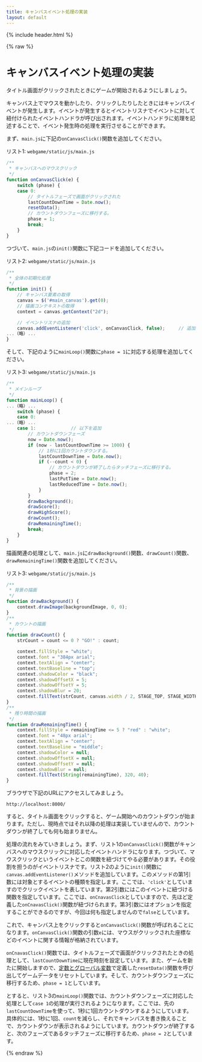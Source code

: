 ```yaml
---
title: キャンバスイベント処理の実装
layout: default
---
```


{% include header.html %}

{% raw %}

# キャンバスイベント処理の実装

タイトル画面がクリックされたときにゲームが開始されるようにしましょう。

キャンバス上でマウスを動かしたり、クリックしたりしたときにはキャンバスイベントが発生します。イベントが発生するとイベントリスナでイベントに対して紐付けられたイベントハンドラが呼び出されます。イベントハンドラに処理を記述することで、イベント発生時の処理を実行させることができます。

まず、`main.js`に下記の`onCanvasClick()`関数を追加してください。

リスト1: `webgame/static/js/main.js`
```js
/**
 * キャンバスへのマウスクリック
 */
function onCanvasClick(e) {
    switch (phase) {
    case 0:
	    // タイトルフェーズで画面がクリックされた
        lastCountDownTime = Date.now();
	    resetData();
	    // カウントダウンフェーズに移行する。
	    phase = 1;
	    break;
    }
}
```

つづいて、`main.js`の`init()`関数に下記コードを追加してください。

リスト2: `webgame/static/js/main.js`
```js
/**
 * 全体の初期化処理
 */
function init() {
    // キャンバス要素の取得
    canvas = $('#main_canvas').get(0);
    // 描画コンテキストの取得
    context = canvas.getContext("2d");

    // イベントリスナの追加
    canvas.addEventListener('click', onCanvasClick, false);     // 追加
...（略）...
}
```

そして、下記のように`mainLoop()`関数に`phase = 1`に対応する処理を追加してください。

リスト3: `webgame/static/js/main.js`
```js
/**
 * メインループ
 */
function mainLoop() {
...（略）...
    switch (phase) {
    case 0:
...（略）...
    case 1:             // 以下を追加
        // カウントダウンフェーズ
        now = Date.now();
        if (now - lastCountDownTime >= 1000) {
            // 1秒に1回カウントダウンする。
            lastCountDownTime = Date.now();
            if (--count < 0) {
                // カウントダウンが終了したらタッチフェーズに移行する。
                phase = 2;
                lastPutTime = Date.now();
                lastReducedTime = Date.now();
            }
        }
        drawBackground();
        drawScore();
        drawHighScore();
        drawCount();
        drawRemainingTime();
        break;
    }
}
```

描画関連の処理として、`main.js`に`drawBackground()`関数、`drawCount()`関数、`drawRemainingTime()`関数を追加してください。

リスト3: `webgame/static/js/main.js`
```js
/**
 * 背景の描画
 */
function drawBackground() {
    context.drawImage(backgroundImage, 0, 0);
}
/**
 * カウントの描画
 */
function drawCount() {
    strCount = count <= 0 ? "GO!" : count;

    context.fillStyle = "white";
    context.font = "384px arial";
    context.textAlign = "center";
    context.textBaseline = "top";
    context.shadowColor = "black";
    context.shadowOffsetX = 5;
    context.shadowOffsetY = 5;
    context.shadowBlur = 20;
    context.fillText(strCount, canvas.width / 2, STAGE_TOP, STAGE_WIDTH);
}
/**
 * 残り時間の描画
 */
function drawRemainingTime() {
    context.fillStyle = remainingTime <= 5 ? "red" : "white";
    context.font = "48px arial";
    context.textAlign = "center";
    context.textBaseline = "middle";
    context.shadowColor = null;
    context.shadowOffsetX = null;
    context.shadowOffsetY = null;
    context.shadowBlur = null;
    context.fillText(String(remainingTime), 320, 40);
}
```

ブラウザで下記のURLにアクセスしてみましょう。

`http://localhost:8000/`

すると、タイトル画面をクリックすると、ゲーム開始へのカウントダウンが始まります。ただし、現時点ではそれ以降の処理は実装していませんので、カウントダウンが終了しても何も始まりません。

処理の流れをみていきましょう。まず、リスト1の`onCanvasClick()`関数がキャンバスへのマウスクリックに対応したイベントハンドラになります。つづいて、マウスクリックというイベントとこの関数を紐づけてやる必要があります。その役割を担うのがイベントリスナです。リスト2のように`init()`関数に`canvas.addEventListener()`メソッドを追加しています。このメソッドの第1引数には対象とするイベントの種類を指定します。ここでは、`'click'`としていますのでクリックイベントを表しています。第2引数にはこのイベントに紐づける関数を指定しています。ここでは、`onCnavasClick`としていますので、先ほど定義した`onCnavasClick()`関数が紐づけられます。第3引数にはオプションを指定することができるのですが、今回は何も指定しませんので`false`としています。

これで、キャンバス上をクリックすると`onCanvasClick()`関数が呼ばれることになります。`onCanvasClick()`関数の引数`e`には、マウスがクリックされた座標などのイベントに関する情報が格納されています。

`onCnavasClick()`関数では、タイトルフェーズで画面がクリックされたときの処理として、`lastCountDownTime`に現在時刻を設定しています。また、ゲームを新たに開始しますので、<a href="../webgame12">定数とグローバル変数</a>で定義した`resetData()`関数を呼び出してゲームデータをリセットしています。そして、カウントダウンフェーズに移行するため、`phase = 1`としています。

とすると、リスト3の`mainLoop()`関数では、カウントダウンフェーズに対応した処理として`case 1`の処理が実行されるようになります。ここでは、先の`lastCountDownTime`を使って、1秒に1回カウントダウンするようにしています。具体的には、1秒に1回、`count`を減らし、それでキャンバスを書き換えることで、カウントダウンが表示されるようにしています。カウントダウンが終了すると、次のフェーズであるタッチフェーズに移行するため、`phase = 2`としています。

{% endraw %}
